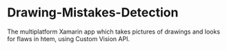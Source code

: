 # Drawing-Mistakes-Detection
The multiplatform Xamarin app which takes pictures of drawings and looks for flaws in htem, using Custom Vision API.

